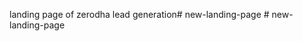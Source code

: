 landing page of zerodha lead generation#   n e w - l a n d i n g - p a g e  
 #   n e w - l a n d i n g - p a g e  
 